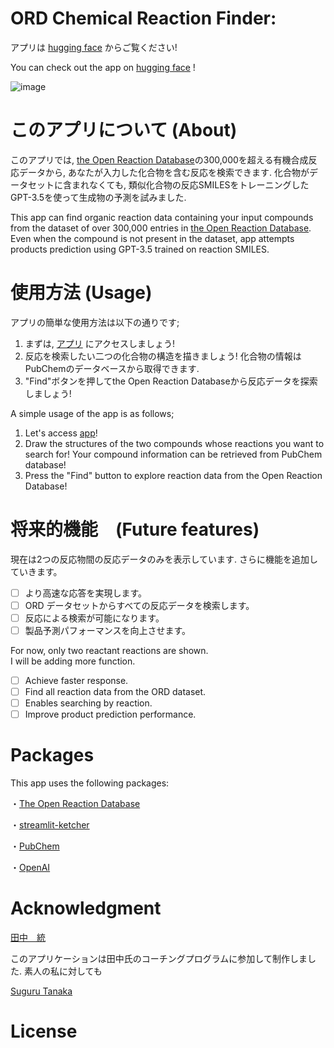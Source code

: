 # ORD Chemical Reaction Finder: 

アプリは [hugging face](https://huggingface.co/spaces/kumasan681104/React_St) からご覧ください!

You can check out the app on [hugging face](https://huggingface.co/spaces/kumasan681104/React_St) !

![image](https://github.com/KatsumiYamashita/React_ABY/blob/main/img/ord_finder_title_white.jpg?raw=true)

# このアプリについて (About)

このアプリでは, [the Open Reaction Database](https://open-reaction-database.org/client/browse)の300,000を超える有機合成反応データから,
あなたが入力した化合物を含む反応を検索できます.
化合物がデータセットに含まれなくても, 類似化合物の反応SMILESをトレーニングしたGPT-3.5を使って生成物の予測を試みました.

This app can find organic reaction data containing your input compounds from the dataset of over 300,000 entries in [the Open Reaction Database](https://open-reaction-database.org/client/browse). 
Even when the compound is not present in the dataset, app attempts products prediction using GPT-3.5 trained on reaction SMILES.

# 使用方法 (Usage)

アプリの簡単な使用方法は以下の通りです;
1. まずは, [アプリ](https://huggingface.co/spaces/kumasan681104/React_St) にアクセスしましょう!
2. 反応を検索したい二つの化合物の構造を描きましょう! 化合物の情報はPubChemのデータベースから取得できます.
3. "Find"ボタンを押してthe Open Reaction Databaseから反応データを探索しましょう!

A simple usage of the app is as follows;
1. Let's access [app](https://huggingface.co/spaces/kumasan681104/React_St)!
2. Draw the structures of the two compounds whose reactions you want to search for! 
   Your compound information can be retrieved from PubChem database!
3. Press the "Find" button to explore reaction data from the Open Reaction Database!

# 将来的機能　(Future features)

現在は2つの反応物間の反応データのみを表示しています.
さらに機能を追加していきます。

- [ ] より高速な応答を実現します。
- [ ] ORD データセットからすべての反応データを検索します。
- [ ] 反応による検索が可能になります。
- [ ] 製品予測パフォーマンスを向上させます。

For now, only two reactant reactions are shown.  
I will be adding more function.

- [ ] Achieve faster response.
- [ ] Find all reaction data from the ORD dataset.
- [ ] Enables searching by reaction.
- [ ] Improve product prediction performance.

# Packages

This app uses the following packages:

・[The Open Reaction Database](https://docs.open-reaction-database.org/en/latest/)

・[streamlit-ketcher](https://github-com.translate.goog/mik-laj/streamlit-ketcher?ref=blog.streamlit.io&_x_tr_sl=en&_x_tr_tl=ja&_x_tr_hl=ja&_x_tr_pto=sc)

・[PubChem](https://pubchem.ncbi.nlm.nih.gov/)

・[OpenAI](https://platform.openai.com/overview)

# Acknowledgment

[田中　統](https://suguru-tanaka.com/)

このアプリケーションは田中氏のコーチングプログラムに参加して制作しました. 
素人の私に対しても

[Suguru Tanaka](https://suguru-tanaka.com/)


# License
